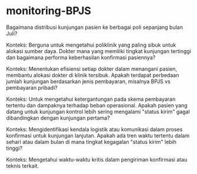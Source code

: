 # monitoring-BPJS
Bagaimana distribusi kunjungan pasien ke berbagai poli sepanjang bulan Juli?

Konteks: Berguna untuk mengetahui poliklinik yang paling sibuk untuk alokasi sumber daya.
Dokter mana yang memiliki tingkat kunjungan tertinggi dan bagaimana performa keberhasilan konfirmasi pasiennya?

Konteks: Menentukan efisiensi setiap dokter dalam menangani pasien, membantu alokasi dokter di klinik tersibuk.
Apakah terdapat perbedaan jumlah kunjungan berdasarkan jenis pembayaran, misalnya BPJS vs pembayaran pribadi?

Konteks: Untuk mengetahui ketergantungan pada skema pembayaran tertentu dan dampaknya terhadap beban operasional.
Apakah pasien yang datang untuk kunjungan kontrol lebih sering mengalami "status kirim" gagal dibandingkan dengan kunjungan pertama?

Konteks: Mengidentifikasi kendala logistik atau komunikasi dalam proses konfirmasi untuk kunjungan lanjutan.
Apakah ada tren waktu tertentu dalam sehari atau dalam bulan di mana tingkat kegagalan "status kirim" lebih tinggi?

Konteks: Mengetahui waktu-waktu kritis dalam pengiriman konfirmasi atau teknis terkait.


